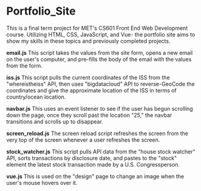 # Portfolio_Site
This is a final term project for MET's CS601 Front End Web Development course. Utilizing HTML, CSS, JavaScript, and Vue- the portfolio site aims to show my skills in these topics and previously completed projects.

**email.js**
This script takes the values from the site form, opens a new email on the user's computer, and pre-fills the body of the email with the values from the form.

**iss.js**
This script pulls the current coordinates of the ISS from the "whereistheiss" API, then uses "bigdatacloud" API to reverse-GeoCode the coordinates and give the approximate location of the ISS in terms of country/ocean location.

**navbar.js**
This uses an event listener to see if the user has begun scrolling down the page, once they scroll past the location "25," the navbar transitions and scrolls up to disappear. 

**screen_reload.js**
The screen reload script refreshes the screen from the very top of the screen whenever a user refreshes the screen.

**stock_watcher.js**
This script pulls API data from the "house stock watcher" API, sorts transactions by disclosure date, and pastes to the "stock" element the latest stock transaction made by a U.S. Congressperson. 

**vue.js**
This is used on the "design" page to change an image when the user's mouse hovers over it.
